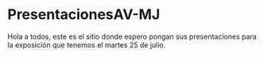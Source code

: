 # PresentacionesAV-MJ
Hola a todos, este es el sitio donde espero pongan sus presentaciones para la exposición que tenemos el martes 25 de julio.
